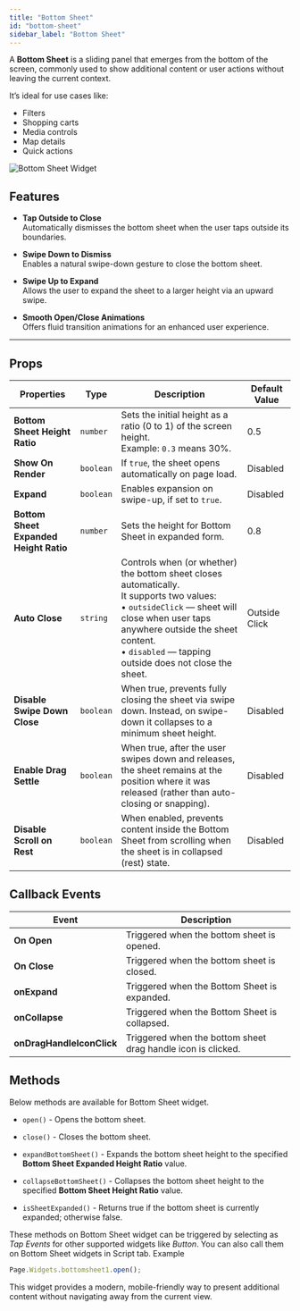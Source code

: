```yaml
---
title: "Bottom Sheet"
id: "bottom-sheet"
sidebar_label: "Bottom Sheet"
---
```


A **Bottom Sheet** is a sliding panel that emerges from the bottom of the screen, commonly used to show additional content or user actions without leaving the current context.

It’s ideal for use cases like:
- Filters
- Shopping carts
- Media controls
- Map details
- Quick actions

![Bottom Sheet Widget](/learn/assets/release-notes/bottomSheetDemo-11-11-5.gif)

## Features

- **Tap Outside to Close**  
  Automatically dismisses the bottom sheet when the user taps outside its boundaries.

- **Swipe Down to Dismiss**  
  Enables a natural swipe-down gesture to close the bottom sheet.

- **Swipe Up to Expand**  
  Allows the user to expand the sheet to a larger height via an upward swipe.

- **Smooth Open/Close Animations**  
  Offers fluid transition animations for an enhanced user experience.

---

## Props

| Properties | Type | Description | Default Value |
|---------------------------------|----------|-----------------------------------------------------------------------------|---------|
| **Bottom Sheet Height Ratio** | `number` | Sets the initial height as a ratio (0 to 1) of the screen height.<br/>Example: `0.3` means 30%. | 0.5 |
| **Show On Render** | `boolean`| If `true`, the sheet opens automatically on page load. | Disabled |
| **Expand** | `boolean`| Enables expansion on swipe-up, if set to `true`. | Disabled |
| **Bottom Sheet Expanded Height Ratio** | `number` | Sets the height for Bottom Sheet in expanded form. | 0.8 |
| **Auto Close** | `string` | Controls when (or whether) the bottom sheet closes automatically.<br/> It supports two values:<br/>• `outsideClick` — sheet will close when user taps anywhere outside the sheet content.<br/>• `disabled` — tapping outside does not close the sheet. | Outside Click |
| **Disable Swipe Down Close** | `boolean` | When true, prevents fully closing the sheet via swipe down. Instead, on swipe-down it collapses to a minimum sheet height. | Disabled |
| **Enable Drag Settle** | `boolean` | When true, after the user swipes down and releases, the sheet remains at the position where it was released (rather than auto-closing or snapping). | Disabled |
| **Disable Scroll on Rest** | `boolean` | When enabled, prevents content inside the Bottom Sheet from scrolling when the sheet is in collapsed (rest) state. | Disabled |

## Callback Events

| Event     | Description                          |
|--------------|--------------------------------------|
| **On Open** | Triggered when the bottom sheet is opened.  |
| **On Close** | Triggered when the bottom sheet is closed.  |
| **onExpand** | Triggered when the Bottom Sheet is expanded. |
| **onCollapse** | Triggered when the Bottom Sheet is collapsed. |
| **onDragHandleIconClick** | Triggered when the bottom sheet drag handle icon is clicked. |

## Methods

Below methods are available for Bottom Sheet widget.

- `open()` - Opens the bottom sheet.

- `close()` - Closes the bottom sheet.

- `expandBottomSheet()` - Expands the bottom sheet height to the specified **Bottom Sheet Expanded Height Ratio** value.

- `collapseBottomSheet()` - Collapses the bottom sheet height to the specified **Bottom Sheet Height Ratio** value.

- `isSheetExpanded()` - Returns true if the bottom sheet is currently expanded; otherwise false.

These methods on Bottom Sheet widget can be triggered by selecting as *Tap Events* for other supported widgets like *Button*.
You can also call them on Bottom Sheet widgets in Script tab.
Example

```js
Page.Widgets.bottomsheet1.open();
```

This widget provides a modern, mobile-friendly way to present additional content without navigating away from the current view.